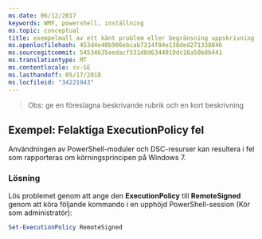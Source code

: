 ```yaml
---
ms.date: 06/12/2017
keywords: WMF, powershell, inställning
ms.topic: conceptual
title: exempelmall av ett känt problem eller begränsning uppskrivning
ms.openlocfilehash: 453d4e40b906ebcab7314f04e138ded271338846
ms.sourcegitcommit: 54534635eedacf531d8d6344019dc16a50b8b441
ms.translationtype: MT
ms.contentlocale: sv-SE
ms.lasthandoff: 05/17/2018
ms.locfileid: "34221943"
---
```

>Obs: ge en föreslagna beskrivande rubrik och en kort beskrivning

## <a name="example-erroneous-executionpolicy-errors"></a>Exempel: Felaktiga ExecutionPolicy fel ##
Användningen av PowerShell-moduler och DSC-resurser kan resultera i fel som rapporteras om körningsprincipen på Windows 7.

### <a name="resolution"></a>Lösning

Lös problemet genom att ange den **ExecutionPolicy** till **RemoteSigned** genom att köra följande kommando i en upphöjd PowerShell-session (Kör som administratör):

```powershell
Set-ExecutionPolicy RemoteSigned
```
